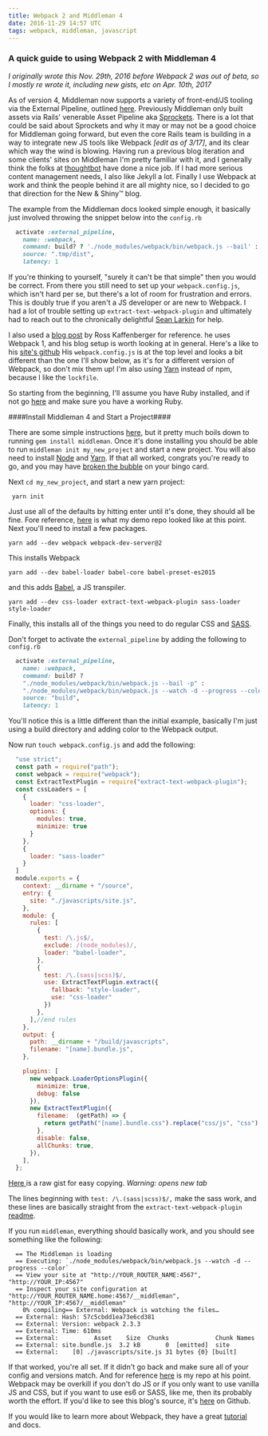 ```yaml
---
title: Webpack 2 and Middleman 4
date: 2016-11-29 14:57 UTC
tags: webpack, middleman, javascript
---
```


### A quick guide to using Webpack 2 with Middleman 4

*I originally wrote this Nov. 29th, 2016 before Webpack 2 was out of beta, so I
mostly re wrote it, including new gists, etc on Apr. 10th, 2017*

As of version 4, Middleman now supports a variety of front-end/JS tooling via
the External Pipeline, outlined [here](https://middlemanapp.com/advanced/external-pipeline/). Previously Middleman only built assets via Rails' venerable Asset Pipeline aka [Sprockets](https://github.com/rails/sprockets-rails). There is a lot that could
be said about Sprockets and why it may or may not be a good choice for Middleman
going forward, but even the core Rails team is building in a way to integrate new
JS tools like Webpack *[edit as of 3/17]*, and its clear which way the wind is
blowing. Having run a previous blog iteration and some clients' sites on
Middleman I'm pretty familiar with it, and I generally think the folks at
[thoughtbot](https://thoughtbot.com/) have done a nice job. If I had more
serious content management needs, I also like Jekyll a lot. Finally I use Webpack
at work and think the people behind it are all mighty nice, so I decided to go
that direction for the New & Shiny™ blog.

The example from the Middleman docs looked simple enough, it basically just
involved throwing the snippet below into the `config.rb`

```ruby
  activate :external_pipeline,
    name: :webpack,
    command: build? ? './node_modules/webpack/bin/webpack.js --bail' : './node_modules/webpack/bin/webpack.js --watch -d',
    source: ".tmp/dist",
    latency: 1
```


If you're thinking to yourself, "surely it can't be that simple" then you would
be correct. From there you still need to set up your `webpack.config.js`, which
isn't hard per se, but there's a lot of room for frustration and errors. This is
doubly true if you aren't a JS developer or are new to Webpack. I had a lot of
trouble setting up `extract-text-webpack-plugin` and ultimately had to reach
out to the chronically delightful [Sean Larkin](https://twitter.com/TheLarkInn)
for help.

I also used a [blog post](https://rossta.net/blog/using-webpack-with-middleman.html) by Ross Kaffenberger for reference. he uses Webpack 1, and his blog setup is worth
looking at in general. Here's a like to his [site's github](https://github.com/rossta/rossta.github.com) His `webpack.config.js` is
at the top level and looks a bit different than the one I'll show below, as it's
for a different version of Webpack, so don't mix them up! I'm also using [Yarn](https://yarnpkg.com/en/) instead of npm, because I like the `lockfile`.

So starting from the beginning, I'll assume you have Ruby installed, and if not
go [here](https://www.ruby-lang.org/en/documentation/installation/) and make
sure you have a working Ruby.

####Install Middleman 4 and Start a Project####

There are some simple instructions [here](https://middlemanapp.com/basics/install/),
but it pretty much boils down to running `gem install middleman`. Once it's done
installing you should be able to run `middleman init my_new_project` and start a
new project. You will also need to install [Node](https://nodejs.org/en/download/)
and [Yarn](https://yarnpkg.com/en/docs/install). If that all worked, congrats
you're ready to go, and you may have [broken the bubble](https://en.wikipedia.org/wiki/Bingo_(U.S.)#Terminology) on your bingo card.

Next `cd my_new_project`, and start a new yarn project:

` yarn init`

Just use all of the defaults by hitting enter until it's done, they should all
be fine. Fore reference, [here](https://github.com/Ch4s3/webpack_middleman_blog_sample/tree/435f3a88352d9b2a804254c3d9c7a0be38e76302) is what my demo repo looked like at this point. Next you'll need to
install a few packages.

`yarn add --dev webpack webpack-dev-server@2`

This installs Webpack

`yarn add --dev babel-loader babel-core babel-preset-es2015`

and this adds [Babel](https://babeljs.io/), a JS transpiler.

`yarn add --dev css-loader extract-text-webpack-plugin sass-loader style-loader`

Finally, this installs all of the things you need to do regular CSS and [SASS](http://sass-lang.com/).

Don't forget to activate the `external_pipeline` by adding the following to `config.rb`

```ruby
  activate :external_pipeline,
    name: :webpack,
    command: build? ?
    "./node_modules/webpack/bin/webpack.js --bail -p" :
    "./node_modules/webpack/bin/webpack.js --watch -d --progress --color",
    source: "build",
    latency: 1
```

You'll notice this is a little different than the initial example, basically I'm
just using a build directory and adding color to the Webpack output.

Now run `touch webpack.config.js` and add the following:

```javascript
  "use strict";
  const path = require("path");
  const webpack = require("webpack");
  const ExtractTextPlugin = require("extract-text-webpack-plugin");
  const cssLoaders = [
    {
      loader: "css-loader",
      options: {
        modules: true,
        minimize: true
      }
    },
    {
      loader: "sass-loader"
    }
  ]
  module.exports = {
    context: __dirname + "/source",
    entry: {
      site: "./javascripts/site.js",
    },
    module: {
      rules: [
        {
          test: /\.js$/,
          exclude: /(node_modules)/,
          loader: "babel-loader",
        },
        {
          test: /\.(sass|scss)$/,
          use: ExtractTextPlugin.extract({
            fallback: "style-loader",
            use: "css-loader"
          })
        },
      ],//end rules
    },
    output: {
      path: __dirname + "/build/javascripts",
      filename: "[name].bundle.js",
    },

    plugins: [
      new webpack.LoaderOptionsPlugin({
        minimize: true,
        debug: false
      }),
      new ExtractTextPlugin({
        filename:  (getPath) => {
          return getPath("[name].bundle.css").replace("css/js", "css");
        },
        disable: false,
        allChunks: true,
      }),
    ],
  };
```
<a href="https://gist.githubusercontent.com/Ch4s3/cdb399bf439bc85ce9b735e005b66686/raw/76af0fbb0ec1bd0ba76e0f1b6b5d5e42f911c7a2/demo_webpack.config.js" target="_blank">Here
</a> is a raw gist for easy copying. *Warning: opens new tab*

The lines beginning with `test: /\.(sass|scss)$/,` make the sass work, and these lines are basically straight from the `extract-text-webpack-plugin` [readme](https://github.com/webpack-contrib/extract-text-webpack-plugin/tree/v2.1.0).

If you run `middleman`, everything should basically work, and you should see
something like the following:

```
  == The Middleman is loading
  == Executing: `./node_modules/webpack/bin/webpack.js --watch -d --progress --color`
  == View your site at "http://YOUR_ROUTER_NAME:4567", "http://YOUR_IP:4567"
  == Inspect your site configuration at "http://YOUR_ROUTER_NAME.home:4567/__middleman", "http://YOUR_IP:4567/__middleman"
    0% compiling== External: Webpack is watching the files…
  == External: Hash: 57c5cbdd1ea73e6cd381
  == External: Version: webpack 2.3.3
  == External: Time: 610ms
  == External:          Asset    Size  Chunks             Chunk Names
  == External: site.bundle.js  3.2 kB       0  [emitted]  site
  == External:    [0] ./javascripts/site.js 31 bytes {0} [built]
```

If that worked, you're all set. If it didn't go back and make sure all of your
config and versions match. And for reference [here](https://github.com/Ch4s3/webpack_middleman_blog_sample/tree/4d735620f8f78da12005703131be3eaf655dc4f3) is my repo at his point. Webpack may be overkill if you don't do JS or
if you only want to use vanilla JS and CSS, but if you want to use es6 or SASS,
like me, then its probably worth the effort. If you'd like to see this blog's
source, it's [here](https://github.com/Ch4s3/-pursu.es) on Github.

If you would like to learn more about Webpack, they have a great [tutorial](https://webpack.js.org/guides/get-started/) and docs.
